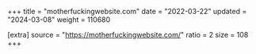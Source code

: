 +++
title = "motherfuckingwebsite.com"
date = "2022-03-22"
updated = "2024-03-08"
weight = 110680

[extra]
source = "https://motherfuckingwebsite.com/"
ratio = 2
size = 108
+++
